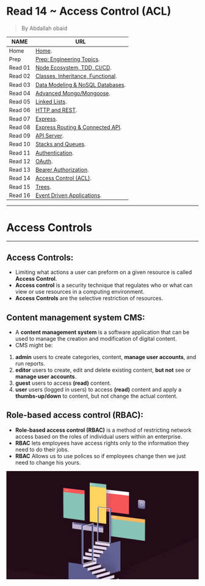 # Read 14 ~ Access Control (ACL)
> By Abdallah obaid

**NAME**     | **URL**
------------ | -------------
Home         | [Home](https://abdallah-401-advanced-javascript.github.io/reading-notes-401/).
 Prep        | [Prep: Engineering Topics](https://abdallah-401-advanced-javascript.github.io/reading-notes-401/Prep).
 Read 01     | [Node Ecosystem, TDD, CI/CD](https://abdallah-401-advanced-javascript.github.io/reading-notes-401/class-01).
 Read 02     | [Classes, Inheritance, Functional](https://abdallah-401-advanced-javascript.github.io/reading-notes-401/class-02).
 Read 03     | [Data Modeling & NoSQL Databases](https://abdallah-401-advanced-javascript.github.io/reading-notes-401/class-03).
 Read 04     | [Advanced Mongo/Mongoose](https://abdallah-401-advanced-javascript.github.io/reading-notes-401/class-04).
 Read 05     | [Linked Lists](https://abdallah-401-advanced-javascript.github.io/reading-notes-401/class-05).
 Read 06     | [HTTP and REST](https://abdallah-401-advanced-javascript.github.io/reading-notes-401/class-06).
 Read 07     | [Express](https://abdallah-401-advanced-javascript.github.io/reading-notes-401/class-07).
 Read 08     | [Express Routing & Connected API](https://abdallah-401-advanced-javascript.github.io/reading-notes-401/class-08).
 Read 09     | [API Server](https://abdallah-401-advanced-javascript.github.io/reading-notes-401/class-09).
 Read 10     | [Stacks and Queues](https://abdallah-401-advanced-javascript.github.io/reading-notes-401/class-10).
 Read 11     | [Authentication](https://abdallah-401-advanced-javascript.github.io/reading-notes-401/class-11).
 Read 12     | [OAuth](https://abdallah-401-advanced-javascript.github.io/reading-notes-401/class-12).
 Read 13     | [Bearer Authorization](https://abdallah-401-advanced-javascript.github.io/reading-notes-401/class-13).
 Read 14     | [Access Control (ACL)](https://abdallah-401-advanced-javascript.github.io/reading-notes-401/class-14).
 Read 15     | [Trees](https://abdallah-401-advanced-javascript.github.io/reading-notes-401/class-15).
 Read 16     | [Event Driven Applications](https://abdallah-401-advanced-javascript.github.io/reading-notes-401/class-16).

 
----------------------------------
# Access Controls
----------------------------------
 ## Access Controls:
 * Limiting what actions a user can preform on a given resource is called **Access Control**.
 * **Access control** is a security technique that regulates who or what can view or use resources in a computing environment.
 * **Access Controls** are the selective restriction of resources.

 ## Content management system **CMS**:
 * A **content management system** is a software application that can be used to manage the creation and modification of digital content.
 * CMS might be:
  1. **admin** users to create categories, content, **manage user accounts**, and run reports.
  2. **editor** users to create, edit and delete existing content, **but not** see or **manage user accounts**.
  3. **guest** users to access **(read)** content.
  4. **user** users (logged in users) to access **(read)** content and apply a **thumbs-up/down** to content, but not change the actual content.
  ## Role-based access control (RBAC):
  * **Role-based access control (RBAC)** is a method of restricting network access based on the roles of individual users within an enterprise. 
  * **RBAC** lets employees have access rights only to the information they need to do their jobs.
  * **RBAC** Allows us to use polices so if employees change then we just need to change his yours.

 
 ![authentication](./Img/Authentication.gif)